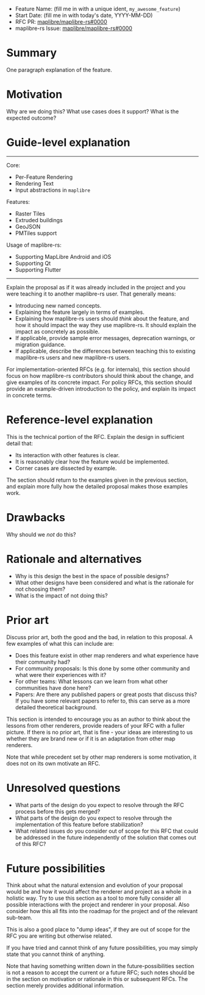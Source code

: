 - Feature Name: (fill me in with a unique ident, `my_awesome_feature`)
- Start Date: (fill me in with today's date, YYYY-MM-DD)
- RFC PR: [maplibre/maplibre-rs#0000](https://github.com/maplibre/maplibre-rs/pull/0000)
- maplibre-rs Issue: [maplibre/maplibre-rs#0000](https://github.com/maplibre/maplibre-rs/issues/0000)

# Summary

[summary]: #summary

One paragraph explanation of the feature.

# Motivation

[motivation]: #motivation

Why are we doing this? What use cases does it support? What is the expected outcome?

# Guide-level explanation

[guide-level-explanation]: #guide-level-explanation



---

Core:
* Per-Feature Rendering
* Rendering Text
* Input abstractions in `maplibre`

Features:
* Raster Tiles
* Extruded buildings
* GeoJSON
* PMTiles support


Usage of maplibre-rs:
* Supporting MapLibre Android and iOS
* Supporting Qt
* Supporting Flutter

---

Explain the proposal as if it was already included in the project and you were teaching it to another maplibre-rs user.
That generally means:

- Introducing new named concepts.
- Explaining the feature largely in terms of examples.
- Explaining how maplibre-rs users should *think* about the feature, and how it should impact the way they use
  maplibre-rs. It should explain the impact as concretely as possible.
- If applicable, provide sample error messages, deprecation warnings, or migration guidance.
- If applicable, describe the differences between teaching this to existing maplibre-rs users and new maplibre-rs users.

For implementation-oriented RFCs (e.g. for internals), this section should focus on how maplibre-rs contributors should
think about the change, and give examples of its concrete impact. For policy RFCs, this section should provide an
example-driven introduction to the policy, and explain its impact in concrete terms.

# Reference-level explanation

[reference-level-explanation]: #reference-level-explanation

This is the technical portion of the RFC. Explain the design in sufficient detail that:

- Its interaction with other features is clear.
- It is reasonably clear how the feature would be implemented.
- Corner cases are dissected by example.

The section should return to the examples given in the previous section, and explain more fully how the detailed
proposal makes those examples work.

# Drawbacks

[drawbacks]: #drawbacks

Why should we *not* do this?

# Rationale and alternatives

[rationale-and-alternatives]: #rationale-and-alternatives

- Why is this design the best in the space of possible designs?
- What other designs have been considered and what is the rationale for not choosing them?
- What is the impact of not doing this?

# Prior art

[prior-art]: #prior-art

Discuss prior art, both the good and the bad, in relation to this proposal.
A few examples of what this can include are:

- Does this feature exist in other map renderers and what experience have their community had?
- For community proposals: Is this done by some other community and what were their experiences with it?
- For other teams: What lessons can we learn from what other communities have done here?
- Papers: Are there any published papers or great posts that discuss this? If you have some relevant papers to refer to,
  this can serve as a more detailed theoretical background.

This section is intended to encourage you as an author to think about the lessons from other renderers, provide readers
of your RFC with a fuller picture.
If there is no prior art, that is fine - your ideas are interesting to us whether they are brand new or if it is an
adaptation from other map renderers.

Note that while precedent set by other map renderers is some motivation, it does not on its own motivate an RFC.

# Unresolved questions

[unresolved-questions]: #unresolved-questions

- What parts of the design do you expect to resolve through the RFC process before this gets merged?
- What parts of the design do you expect to resolve through the implementation of this feature before stabilization?
- What related issues do you consider out of scope for this RFC that could be addressed in the future independently of
  the solution that comes out of this RFC?

# Future possibilities

[future-possibilities]: #future-possibilities

Think about what the natural extension and evolution of your proposal would
be and how it would affect the renderer and project as a whole in a holistic
way. Try to use this section as a tool to more fully consider all possible
interactions with the project and renderer in your proposal.
Also consider how this all fits into the roadmap for the project
and of the relevant sub-team.

This is also a good place to "dump ideas", if they are out of scope for the
RFC you are writing but otherwise related.

If you have tried and cannot think of any future possibilities,
you may simply state that you cannot think of anything.

Note that having something written down in the future-possibilities section
is not a reason to accept the current or a future RFC; such notes should be
in the section on motivation or rationale in this or subsequent RFCs.
The section merely provides additional information.
